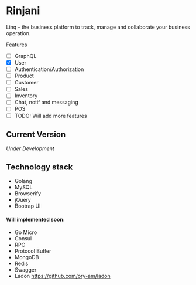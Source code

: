 # Rinjani
Linq - the business platform to track, manage and collaborate your business operation.

Features
- [ ] GraphQL
- [x] User
- [ ] Authentication/Authorization 
- [ ] Product
- [ ] Customer
- [ ] Sales
- [ ] Inventory
- [ ] Chat, notif and messaging
- [ ] POS
- [ ] TODO: Will add more features

## Current Version
_Under Development_

## Technology stack
- Golang 
- MySQL
- Browserify
- jQuery
- Bootrap UI

#### Will implemented soon:
- Go Micro
- Consul
- RPC
- Protocol Buffer
- MongoDB
- Redis
- Swagger
- Ladon https://github.com/ory-am/ladon

